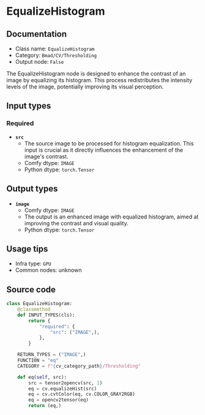 # EqualizeHistogram
## Documentation
- Class name: `EqualizeHistogram`
- Category: `Bmad/CV/Thresholding`
- Output node: `False`

The EqualizeHistogram node is designed to enhance the contrast of an image by equalizing its histogram. This process redistributes the intensity levels of the image, potentially improving its visual perception.
## Input types
### Required
- **`src`**
    - The source image to be processed for histogram equalization. This input is crucial as it directly influences the enhancement of the image's contrast.
    - Comfy dtype: `IMAGE`
    - Python dtype: `torch.Tensor`
## Output types
- **`image`**
    - Comfy dtype: `IMAGE`
    - The output is an enhanced image with equalized histogram, aimed at improving the contrast and visual quality.
    - Python dtype: `torch.Tensor`
## Usage tips
- Infra type: `GPU`
- Common nodes: unknown


## Source code
```python
class EqualizeHistogram:
    @classmethod
    def INPUT_TYPES(cls):
        return {
            "required": {
                "src": ("IMAGE",),
            },
        }

    RETURN_TYPES = ("IMAGE",)
    FUNCTION = "eq"
    CATEGORY = f"{cv_category_path}/Thresholding"

    def eq(self, src):
        src = tensor2opencv(src, 1)
        eq = cv.equalizeHist(src)
        eq = cv.cvtColor(eq, cv.COLOR_GRAY2RGB)
        eq = opencv2tensor(eq)
        return (eq,)

```
